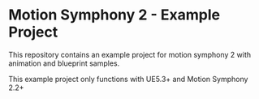 # Motion Symphony 2 - Example Project

This repository contains an example project for motion symphony 2 with animation and blueprint samples.

This example project only functions with UE5.3+ and Motion Symphony 2.2+ 
